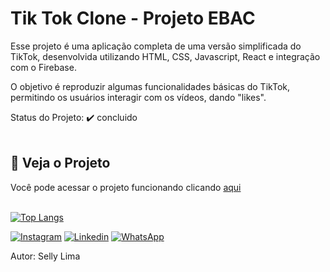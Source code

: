 
# Tik Tok Clone - Projeto EBAC

Esse projeto é uma aplicação completa de uma versão simplificada do TikTok, desenvolvida utilizando HTML, CSS, Javascript, React e integração com o Firebase.

O objetivo é reproduzir algumas funcionalidades básicas do TikTok, permitindo os usuários interagir com os vídeos, dando "likes".

Status do Projeto: :heavy_check_mark: concluido
<br> <br>

## 📁 Veja o Projeto
Você pode acessar o projeto funcionando clicando [aqui](https://projeto-tiktok-clone.vercel.app/) <br>
<br>

[![Top Langs](https://github-readme-stats.vercel.app/api/top-langs/?username=sellylima)](https://github.com/anuraghazra/github-readme-stats)

[![Instagram](https://img.shields.io/badge/Instagram-E4405F?style=for-the-badge&logo=instagram&logoColor=white)](https://www.instagram.com/(sellyvlima))
[![Linkedin](https://img.shields.io/badge/LinkedIn-0077B5?style=for-the-badge&logo=linkedin&logoColor=white)](https://www.linkedin.com/in/(selly-lima))
[![WhatsApp](https://img.shields.io/badge/WhatsApp-25D366?style=for-the-badge&logo=whatsapp&logoColor=white)](https://wa.me/55(seunumerocomDDD))


Autor: Selly Lima

